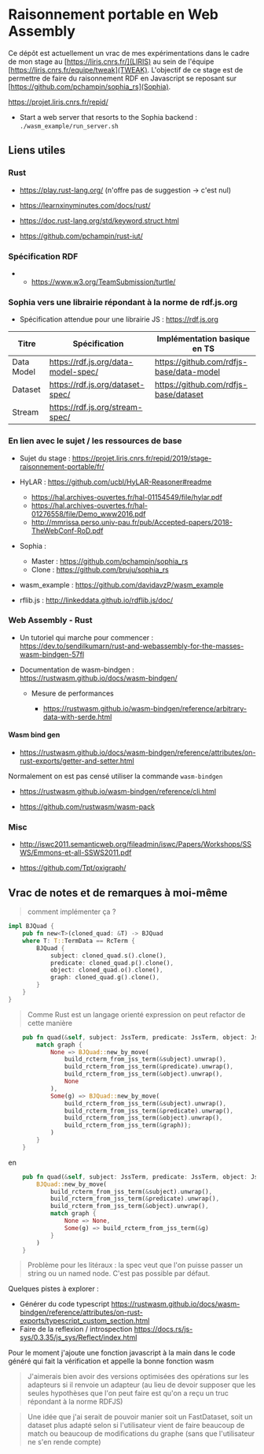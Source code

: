 # Raisonnement portable en Web Assembly

Ce dépôt est actuellement un vrac de mes expérimentations dans le cadre de mon
stage au [https://liris.cnrs.fr/](LIRIS) au sein de l'équipe
[https://liris.cnrs.fr/equipe/tweak](TWEAK). L'objectif de ce stage est de
permettre de faire du raisonnement RDF en Javascript se reposant sur
[https://github.com/pchampin/sophia_rs](Sophia).

https://projet.liris.cnrs.fr/repid/


- Start a web server that resorts to the Sophia backend : `./wasm_example/run_server.sh`


## Liens utiles


### Rust

- https://play.rust-lang.org/ (n'offre pas de suggestion -> c'est nul)

- https://learnxinyminutes.com/docs/rust/

- https://doc.rust-lang.org/std/keyword.struct.html

- https://github.com/pchampin/rust-iut/


### Spécification RDF

- - https://www.w3.org/TeamSubmission/turtle/





### Sophia vers une librairie répondant à la norme de rdf.js.org

- Spécification attendue pour une librairie JS : https://rdf.js.org

|   Titre    |            Spécification            |       Implémentation basique en TS       |
| ---------- | ----------------------------------- | ---------------------------------------- |
| Data Model | https://rdf.js.org/data-model-spec/ | https://github.com/rdfjs-base/data-model |
| Dataset    | https://rdf.js.org/dataset-spec/    | https://github.com/rdfjs-base/dataset    |
| Stream     | https://rdf.js.org/stream-spec/     |                                          |





### En lien avec le sujet / les ressources de base

- Sujet du stage : https://projet.liris.cnrs.fr/repid/2019/stage-raisonnement-portable/fr/

- HyLAR : https://github.com/ucbl/HyLAR-Reasoner#readme
    - https://hal.archives-ouvertes.fr/hal-01154549/file/hylar.pdf
    - https://hal.archives-ouvertes.fr/hal-01276558/file/Demo_www2016.pdf
    - http://mmrissa.perso.univ-pau.fr/pub/Accepted-papers/2018-TheWebConf-RoD.pdf

- Sophia :
    - Master : https://github.com/pchampin/sophia_rs
    - Clone : https://github.com/bruju/sophia_rs

- wasm_example : https://github.com/davidavzP/wasm_example

- rflib.js : http://linkeddata.github.io/rdflib.js/doc/



### Web Assembly - Rust

- Un tutoriel qui marche pour commencer : https://dev.to/sendilkumarn/rust-and-webassembly-for-the-masses-wasm-bindgen-57fl

- Documentation de wasm-bindgen : https://rustwasm.github.io/docs/wasm-bindgen/

    - Mesure de performances
    
        - https://rustwasm.github.io/wasm-bindgen/reference/arbitrary-data-with-serde.html


#### Wasm bind gen


- https://rustwasm.github.io/docs/wasm-bindgen/reference/attributes/on-rust-exports/getter-and-setter.html

Normalement on est pas censé utiliser la commande `wasm-bindgen`

- https://rustwasm.github.io/wasm-bindgen/reference/cli.html
    
- https://github.com/rustwasm/wasm-pack





### Misc

- http://iswc2011.semanticweb.org/fileadmin/iswc/Papers/Workshops/SSWS/Emmons-et-all-SSWS2011.pdf


- https://github.com/Tpt/oxigraph/


## Vrac de notes et de remarques à moi-même


> comment implémenter ça ?

```rust
impl BJQuad {
    pub fn new<T>(cloned_quad: &T) -> BJQuad 
    where T: T::TermData == RcTerm {
        BJQuad {
            subject: cloned_quad.s().clone(),
            predicate: cloned_quad.p().clone(),
            object: cloned_quad.o().clone(),
            graph: cloned_quad.g().clone(),
        }
    }
}
```

> Comme Rust est un langage orienté expression on peut refactor de cette
manière 

```rust
    pub fn quad(&self, subject: JssTerm, predicate: JssTerm, object: JssTerm, graph: Option<JssTerm>) -> BJQuad {
        match graph {
            None => BJQuad::new_by_move(
                build_rcterm_from_jss_term(&subject).unwrap(),
                build_rcterm_from_jss_term(&predicate).unwrap(),
                build_rcterm_from_jss_term(&object).unwrap(),
                None
            ),
            Some(g) => BJQuad::new_by_move(
                build_rcterm_from_jss_term(&subject).unwrap(),
                build_rcterm_from_jss_term(&predicate).unwrap(),
                build_rcterm_from_jss_term(&object).unwrap(),
                build_rcterm_from_jss_term(&graph));
            )
        }
    }
```

en

```rust
    pub fn quad(&self, subject: JssTerm, predicate: JssTerm, object: JssTerm, graph: Option<JssTerm>) -> BJQuad {
        BJQuad::new_by_move(
            build_rcterm_from_jss_term(&subject).unwrap(),
            build_rcterm_from_jss_term(&predicate).unwrap(),
            build_rcterm_from_jss_term(&object).unwrap(),
            match graph {
                None => None,
                Some(g) => build_rcterm_from_jss_term(&g)
            }
        )
    }
```

> Problème pour les litéraux : la spec veut que l'on puisse passer un string ou
un named node. C'est pas possible par défaut.

Quelques pistes à explorer :

- Générer du code typescript https://rustwasm.github.io/docs/wasm-bindgen/reference/attributes/on-rust-exports/typescript_custom_section.html
- Faire de la reflexion / introspection https://docs.rs/js-sys/0.3.35/js_sys/Reflect/index.html

Pour le moment j'ajoute une fonction javascript à la main dans le code généré
qui fait la vérification et appelle la bonne fonction wasm

> J'aimerais bien avoir des versions optimisées des opérations sur les
adapteurs si il renvoie un adapteur (au lieu de devoir supposer que les seules
hypothèses que l'on peut faire est qu'on a reçu un truc répondant à la norme
RDFJS)


> Une idée que j'ai serait de pouvoir manier soit un FastDataset, soit un
dataset plus adapté selon si l'utilisateur vient de faire beaucoup de match ou
beaucoup de modifications du graphe (sans que l'utilisateur ne s'en rende
compte)




